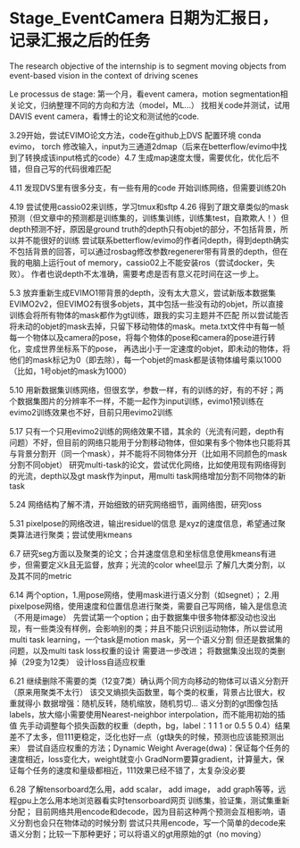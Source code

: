 # Stage_EventCamera  日期为汇报日， 记录汇报之后的任务
The research objective of the internship is to segment moving objects from event-based vision in the context of driving scenes

Le processus de stage:
第一个月，看event camera，motion segmentation相关论文，归纳整理不同的方向和方法（model，ML...）
找相关code并测试，试用DAVIS event camera，看博士的论文和测试他的code.

3.29开始，尝试EVIMO论文方法，code在github上DVS
配置环境 conda evimo， torch
修改输入，input为三通道2dmap（后来在betterflow/evimo中找到了转换成该input格式的code）4.7 生成map速度太慢，需要优化，优化后不错，但自己写的代码很难匹配

4.11 发现DVS里有很多分支，有一些有用的code
开始训练网络，但需要训练20h

4.19 尝试使用cassio02来训练，学习tmux和sftp
4.26 得到了跟文章类似的mask预测（但文章中的预测都是训练集的，训练集训练，训练集test，自欺欺人！）但depth预测不好，原因是ground truth的depth只有objet的部分，不包括背景，所以并不能很好的训练
尝试联系betterflow/evimo的作者问depth，得到depth确实不包括背景的回答，可以通过rosbag修改参数regenerer带有背景的depth，但在我的电脑上运行out of memory，cassio02上不能安装ros（尝试docker，失败）。
作者也说depth不太准确，需要考虑是否有意义花时间在这一步上。

5.3 放弃重新生成EVIMO1带背景的depth，没有太大意义，尝试新版本数据集EVIMO2v2，但EVIMO2有很多objets，其中包括一些没有动的objet，所以直接训练会将所有物体的mask都作为gt训练，跟我的实习主题并不匹配
所以尝试能否将未动的objet的mask去掉，只留下移动物体的mask。meta.txt文件中有每一帧每一个物体以及camera的pose，将每个物体的pose和camera的pose进行转化，变成世界坐标系下的pose，
再选出小于一定速度的objet，即未动的物体，将他们的mask标记为0（即去除），每一个objet的mask都是该物体编号乘以1000（比如，1号objet的mask为1000）

5.10 用新数据集训练网络，但很玄学，参数一样，有的训练的好，有的不好；两个数据集图片的分辨率不一样，不能一起作为input训练，evimo1预训练在evimo2训练效果也不好，目前只用evimo2训练

5.17 只有一个只用evimo2训练的网络效果不错，其余的（光流有问题，depth有问题）不好，但目前的网络只能用于分割移动物体，但如果有多个物体也只能将其与背景分割开（同一个mask），并不能将不同物体分开（比如用不同颜色的mask分割不同objet）
研究multi-task的论文，尝试优化网络，比如使用现有网络得到的光流，depth以及gt mask作为input，用multi task网络增加分割不同物体的新task

5.24 网络结构了解不清，开始细致的研究网络细节，画网络图，研究loss

5.31 pixelpose的网络改进，输出residuel的信息 是xyz的速度信息，希望通过聚类算法进行聚类；尝试使用kmeans

6.7 研究seg方面以及聚类的论文；合并速度信息和坐标信息使用kmeans有进步，但需要定义k且无监督，放弃；光流的color wheel显示
了解几大类分割，以及其不同的metric

6.14 两个option，1.用pose网络，使用mask进行语义分割（如segnet）； 2.用pixelpose网络，使用速度和位置信息进行聚类，需要自己写网络，输入是信息流（不用是image）
先尝试第一个option；由于数据集中很多物体都没动也没出现，有一些类没有样例，会影响别的类；并且不能只识别运动物体，所以尝试用multi task learning，一个task是motion mask，另一个语义分割
但还是数据集的问题，以及multi task loss权重的设计 需要进一步改进；
将数据集没出现的类删掉（29变为12类）
设计loss自适应权重

6.21 继续删除不需要的类（12变7类）确认两个同方向移动的物体可以语义分割开（原来用聚类不太行）
该交叉熵损失函数里，每个类的权重，背景占比很大，权重就得小
数据增强：随机反转，随机缩放，随机剪切...
  语义分割的gt图像包括labels，放大缩小需要使用Nearest-neighbor interpolation，而不能用初始的插值
先手动调整每个损失函数的权重（depth，bg，label：1 1 1 or 0.5 5 0.4）结果差不了太多，但111更稳定，泛化也好一点（gt缺失的时候，预测也应该能预测出来）
尝试自适应权重的方法；Dynamic Weight Average(dwa)：保证每个任务的速度相近，loss变化大，weight就变小
GradNorm要算gradient，计算量大，保证每个任务的速度和量级都相近，111效果已经不错了，太复杂没必要

6.28 了解tensorboard怎么用，add scalar， add image， add graph等等，远程gpu上怎么用本地浏览器看实时tensorboard网页
训练集，验证集，测试集重新分配；
目前网络共用encode和decode，因为目前这种两个预测会互相影响，语义分割也会只在物体动的时候分割
尝试只共用encode，写一个简单的decode来语义分割；比较一下那种更好；可以将语义的gt用原始的gt（no moving）

















